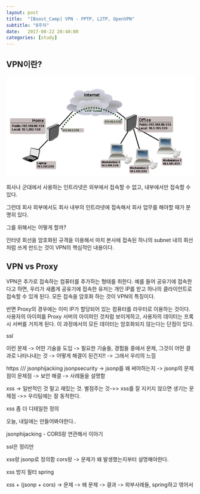 ```yaml
---
layout: post
title:  "[Boost_Camp] VPN - PPTP, L2TP, OpenVPN"
subtitle: "8주차"
date:   2017-08-22 20:40:00
categories: [study]
---
```


VPN이란? 
---
![](https://raw.githubusercontent.com/tjdcks12/reservation-system/master/resources/img/L2TP.png)

회사나 군대에서 사용하는 인트라넷은 외부에서 접속할 수 없고, 내부에서만 접속할 수 있다.

그런데 회사 외부에서도 회사 내부의 인트라넷에 접속해서 회사 업무를 해야할 때가 분명히 있다.

그를 위해서는 어떻게 할까?

인터넷 회선을 암호화된 규격을 이용해서 마치 본사에 접속된 하나의 subnet 내의 회선처럼 쓰게 만드는 것이 VPN의 핵심적인 내용이다.



## VPN vs Proxy

VPN은 추가로 접속하는 컴퓨터를 추가하는 형태를 취한다. 예를 들어 공유기에 접속한다고 하면, 우리가 새롭게 공유기에 접속한 유저는 개인 IP를 받고 하나의 클라이언트로 접속할 수 있게 된다. 모든 접속을 암호화 하는 것이 VPN의 특징이다.

반면 Proxy의 경우에는 이미 IP가 할당되어 있는 컴퓨터를 라우터로 이용하는 것이다. 사용자의 아이피를 Proxy 서버의 아이피인 것처럼 보이게하고, 사용자의 데이터는 프록시 서버를 거치게 된다. 이 과정에서의 모든 데이터는 암호화되지 않는다는 단점이 있다.


ssl

이런 문제 -> 어떤 기술을 도입 -> 필요한 기술들, 경험들 중에서 문제, 그것이 어떤 결과로 나타나내는 것 -> 어떻게 해결이 된건지!! -> 그래서 우리의 느낌

https /// jsonphijacking jsonpsecurity -> jsonp를 왜 써야하는지 -> jsonp의 문제점이 문제점 -> 보안 해결 -> 사례들을 설명함


xss -> 일반적인 것 말고 재밌는 것. 별점주는 것->> xss를 잘 지키지 않으면 생기는 문제점 ->> 우리팀에는 잘 동작한다.

xss 좀 더 디테일한 정의

오늘, 내일에는 만들어봐야한다..

jsonphijacking - CORS랑 연관해서 이야기



ssl은 정리만

xss랑 jsonp로 정의함 cors랑 -> 문제가 왜 발생했는지부터 설명해야한다.

xss 방지 필터 spring

xss + (jsonp + cors) -> 문제 -> 왜 문제 -> 결과 -> 외부사례들, spring하고 엮어서